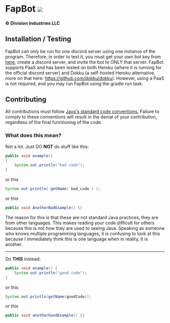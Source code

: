# FapBot ![](https://img.shields.io/discord/425464794368442371.svg?style=flat-square)
#### &copy; Division Industries LLC

## Installation / Testing
FapBot can only be run for one discord server using one instance of the program. Therefore,
in order to test it, you must get your own bot key from [here](https://discordapp.com/developers), 
create a discord server, and invite the bot to ONLY that server. FapBot supports PaaS and has
been tested on both Heroku (where it is running for the official discord server) and Dokku (a
self-hosted Heroku alternative, more on that here: https://github.com/dokku/dokku). However, 
using a PaaS is not required, and you may run FapBot using the gradle run task.

## Contributing
All contributions must follow 
[Java's standard code conventions.](https://www.oracle.com/technetwork/java/codeconventions-150003.pdf) 
Failure to comply to these conventions will result in the denial of your contribution, regardless 
of the final functioning of the code.

### What does this mean?
Not a lot. Just DO **NOT** do stuff like this:

```java
public void example()
{
    System.out.println("bad code");
}
```

or this

```java
System.out.println( getName( bad_code ) );
```

or this

```java
public void AnotherBadExample() {}
```

The reason for this is that these are not standard Java practices, they are from other languages.
This makes reading your code difficult for others because this is not how they are used to seeing
Java. Speaking as someone who knows multiple programming languages, it is confusing to look at this 
because I immediately think this is one language when in reality, it is another.

* * *

Do **THIS** instead:

```java
public void example() {
    System.out.println("good code");
}
```

or this

```java
System.out.println(getName(goodCode));
```

or this

```java
public void anotherGoodExample() {}
```